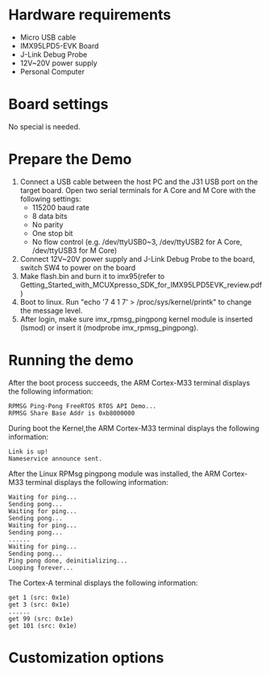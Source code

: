 Hardware requirements
=====================
- Micro USB cable
- IMX95LPD5-EVK Board
- J-Link Debug Probe
- 12V~20V power supply
- Personal Computer

Board settings
============
No special is needed.

Prepare the Demo
===============
1. Connect a USB cable between the host PC and the J31 USB port on the target board.
   Open two serial terminals for A Core and M Core with the following settings:
    - 115200 baud rate
    - 8 data bits
    - No parity
    - One stop bit
    - No flow control
    (e.g. /dev/ttyUSB0~3, /dev/ttyUSB2 for A Core, /dev/ttyUSB3 for M Core)
2. Connect 12V~20V power supply and J-Link Debug Probe to the board, switch SW4 to power on the board
3. Make flash.bin and burn it to imx95(refer to Getting_Started_with_MCUXpresso_SDK_for_IMX95LPD5EVK_review.pdf)
4. Boot to linux. Run "echo '7 4 1 7' > /proc/sys/kernel/printk" to change the message level.
5. After login, make sure imx_rpmsg_pingpong kernel module is inserted (lsmod) or insert it (modprobe imx_rpmsg_pingpong).

Running the demo
===============
After the boot process succeeds, the ARM Cortex-M33 terminal displays the following information:
~~~~~~~~~~~~~~~~~~~~~~~~~~~~~~~~~~~
RPMSG Ping-Pong FreeRTOS RTOS API Demo...
RPMSG Share Base Addr is 0xb8000000
~~~~~~~~~~~~~~~~~~~~~~~~~~~~~~~~~~~
During boot the Kernel,the ARM Cortex-M33 terminal displays the following information:
~~~~~~~~~~~~~~~~~~~~~~~~~~~~~~~~~~~
Link is up!
Nameservice announce sent.
~~~~~~~~~~~~~~~~~~~~~~~~~~~~~~~~~~~
After the Linux RPMsg pingpong module was installed, the ARM Cortex-M33 terminal displays the following information:
~~~~~~~~~~~~~~~~~~~~~~~~~~~~~~~~~~~
Waiting for ping...
Sending pong...
Waiting for ping...
Sending pong...
Waiting for ping...
Sending pong...
......
Waiting for ping...
Sending pong...
Ping pong done, deinitializing...
Looping forever...
~~~~~~~~~~~~~~~~~~~~~~~~~~~~~~~~~~~
The Cortex-A terminal displays the following information:
~~~~~~~~~~~~~~~~~~~~~~~~~~~~~~~~~~~
get 1 (src: 0x1e)
get 3 (src: 0x1e)
......
get 99 (src: 0x1e)
get 101 (src: 0x1e)
~~~~~~~~~~~~~~~~~~~~~~~~~~~~~~~~~~~
Customization options
=====================
